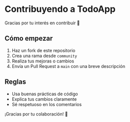 # Contribuyendo a TodoApp

Gracias por tu interés en contribuir 🚀

## Cómo empezar

1. Haz un fork de este repositorio
2. Crea una rama desde `community`
3. Realiza tus mejoras o cambios
4. Envía un Pull Request a `main` con una breve descripción

## Reglas

- Usa buenas prácticas de código
- Explica tus cambios claramente
- Sé respetuoso en los comentarios

¡Gracias por tu colaboración! 🙌
